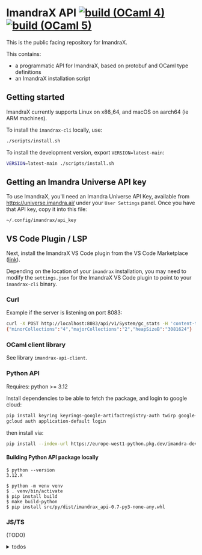# ImandraX API [![build (OCaml 4)](https://github.com/imandra-ai/imandrax-api/actions/workflows/main.yml/badge.svg)](https://github.com/imandra-ai/imandrax-api/actions/workflows/main.yml) [![build (OCaml 5)](https://github.com/imandra-ai/imandrax-api/actions/workflows/main5.yml/badge.svg)](https://github.com/imandra-ai/imandrax-api/actions/workflows/main5.yml)

This is the public facing repository for ImandraX.

This contains:
- a programmatic API for ImandraX, based on protobuf
    and OCaml type definitions
- an ImandraX installation script

## Getting started

ImandraX currently supports Linux on x86_64, and macOS on aarch64 (ie ARM machines).

To install the `imandrax-cli` locally, use:

```sh
./scripts/install.sh
```

To install the development version, export `VERSION=latest-main`:

```sh
VERSION=latest-main ./scripts/install.sh
```

## Getting an Imandra Universe API key

To use ImandraX, you'll need an Imandra Universe API Key, available from https://universe.imandra.ai/ under your `User Settings` panel.
Once you have that API key, copy it into this file:

```
~/.config/imandrax/api_key
```

## VS Code Plugin / LSP

Next, install the ImandraX VS Code plugin from the VS Code Marketplace ([link](https://marketplace.visualstudio.com/items?itemName=imandra.imandrax)). 

Depending on the location of your `imandrax` installation, you may need to modify the `settings.json` for the ImandraX VS Code plugin to point to your `imandrax-cli` binary.

### Curl

Example if the server is listening on port 8083:

```sh
curl -X POST http://localhost:8083/api/v1/System/gc_stats -H 'content-type: application/json' -d {}
{"minorCollections":"4","majorCollections":"2","heapSizeB":"3081624"}
```

### OCaml client library

See library `imandrax-api-client`.

### Python API

Requires: python >= 3.12

Install dependencies to be able to fetch the package, and login to google cloud:

```sh
pip install keyring keyrings-google-artifactregistry-auth twirp google-cloud-storage
gcloud auth application-default login
```

then install via:

```sh
pip install --index-url https://europe-west1-python.pkg.dev/imandra-dev/imandrax-api/simple/ imandrax-api
```

#### Building Python API package locally

```
$ python --version
3.12.X

$ python -m venv venv
$ . venv/bin/activate
$ pip install build
$ make build-python
$ pip install src/py/dist/imandrax_api-0.7-py3-none-any.whl
```

### JS/TS

(TODO)
<details>
<summary> todos </summary>
- [ ] use https://github.com/stephenh/ts-proto
- [ ] write a RPC client implementation on top (websocket+JSON? or directly use the binary version)
</details>

